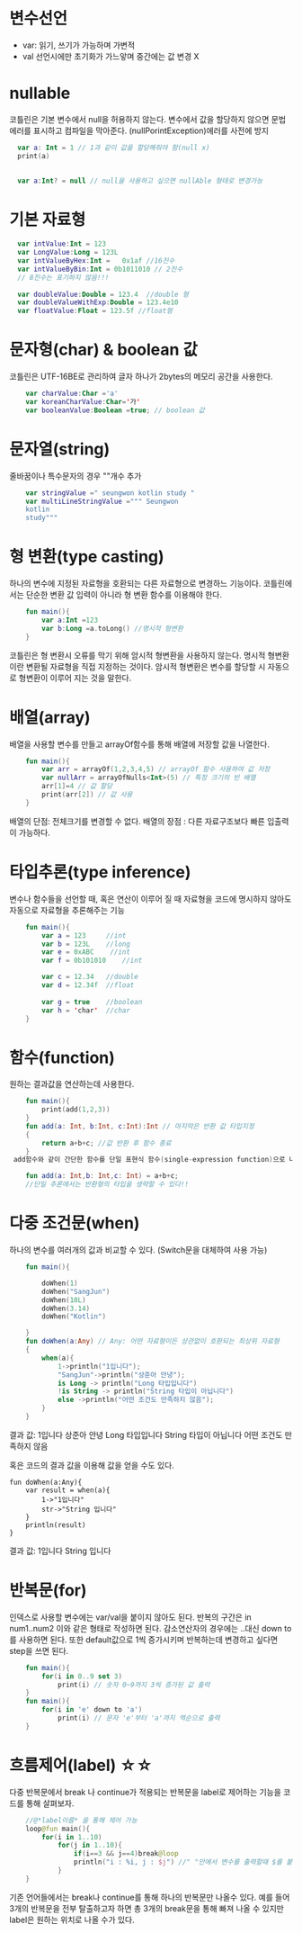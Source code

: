 # 변수선언 
- var: 읽기, 쓰기가 가능하며 가변적
- val 선언시에만 초기화가 가느앟며 중간에는 값 변경 X

# nullable
 코틀린은 기본 변수에서 null을 허용하지 않는다. 변수에서 값을 할당하지 않으면 문법 에러를 표시하고 컴파일을 막아준다.
 (nullPorintException)에러를 사전에 방지
 
```kotlin
  var a: Int = 1 // 1과 같이 값을 할당해줘야 함(null x)
  print(a)
  
```
```kotlin
  var a:Int? = null // null을 사용하고 싶으면 nullAble 형태로 변경가능
```


# 기본 자료형

```kotlin
  var intValue:Int = 123
  var LongValue:Long = 123L
  var intValueByHex:Int =   0x1af //16진수
  var intValueByBin:Int = 0b1011010 // 2진수
  // 8진수는 표기하지 않음!!!
  
  var doubleValue:Double = 123.4  //double 형
  var doubleValueWithExp:Double = 123.4e10
  var floatValue:Float = 123.5f //float형
```

# 문자형(char) & boolean 값
 코틀린은 UTF-16BE로 관리하여 글자 하나가 2bytes의 메모리 공간을 사용한다.
 
```kotlin
    var charValue:Char ='a'
    var koreanCharValue:Char='가'
    var booleanValue:Boolean =true; // boolean 값
```

# 문자열(string)

 줄바꿈이나 특수문자의 경우 ""개수 추가
 
```kotlin
    var stringValue =" seungwon kotlin study "
    var multiLineStringValue =""" Seungwon
    kotlin
    study"""
```

# 형 변환(type casting)

 하나의 변수에 지정된 자료형을 호환되는 다른 자료형으로 변경하느 기능이다. 코틀린에서는 단순한 변환 값 입력이 아니라 형 변환 함수를 이용해야 한다.
```kotlin
    fun main(){
        var a:Int =123
        var b:Long =a.toLong() //명시적 형변환
    }
```
 코틀린은 형 변환시 오류를 막기 위해 암시적 형변환을 사용하지 않는다.
명시적 형변환이란 변환될 자료형을 직접 지정하는 것이다.
암시적 형변환은 변수를 할당할 시 자동으로 형변환이 이루어 지는 것을 말한다.


# 배열(array)
 배열을 사용할 변수를 만들고 arrayOf함수를 통해 배열에 저장할 값을 나열한다.
```kotlin
    fun main(){
        var arr = arrayOf(1,2,3,4,5) // arrayOf 함수 사용하여 값 저장
        var nullArr = arrayOfNulls<Int>(5) // 특정 크기의 빈 배열
        arr[1]=4 // 값 할당
        print(arr[2]) // 값 사용
    }
```
 배열의 단점: 전체크기를 변경할 수 없다.
 배열의 장점 : 다른 자료구조보다 빠른 입출력이 가능하다.





# 타입추론(type inference)

 변수나 함수들을 선언할 때, 혹은 연산이 이루어 질 때 자료형을 코드에 명시하지 않아도 자동으로 자료형을 추론해주는 기능
```kotlin
    fun main(){
        var a = 123     //int
        var b = 123L    //long
        var e = 0xABC    //int
        var f = 0b101010    //int

        var c = 12.34   //double
        var d = 12.34f  //float
 
        var g = true    //boolean
        var h = 'char'  //char
    }
```



# 함수(function)

 원하는 결과값을 연산하는데 사용한다.
```kotlin
    fun main(){
        print(add(1,2,3))
    }
    fun add(a: Int, b:Int, c:Int):Int // 마지막은 반환 값 타입지정
    {
        return a+b+c; //값 반환 후 함수 종료
    }
 add함수와 같이 간단한 함수를 단일 표현식 함수(single-expression function)으로 나타낼 수 있다.

    fun add(a: Int,b: Int,c: Int) = a+b+c;
    //단일 추론에서는 반환형의 타입을 생략할 수 있다!!
```



# 다중 조건문(when)
 하나의 변수를 여러개의 값과 비교할 수 있다. (Switch문을 대체하여 사용 가능)
```kotlin
    fun main(){

        doWhen(1)
        doWhen("SangJun")
        doWhen(10L)
        doWhen(3.14)
        doWhen("Kotlin")

    }
    fun doWhen(a:Any) // Any: 어떤 자료형이든 상관없이 호환되는 최상위 자료형
    {
        when(a){
            1->println("1입니다");
            "SangJun"->println("상준아 안녕");
            is Long -> println("Long 타입입니다")
            !is String -> println("String 타입이 아닙니다")
            else ->println("어떤 조건도 만족하지 않음");
        }
    }
 ```
결과 값:
1입니다
상준아 안녕
Long 타입입니다
String 타입이 아닙니다
어떤 조건도 만족하지 않음


혹은 코드의 결과 값을 이용해 값을 얻을 수도 있다.

    fun doWhen(a:Any){
        var result = when(a){
            1->"1입니다"
            str->"String 입니다"
        }
        println(result)
    }
결과 값:
1입니다
String 입니다




# 반복문(for)

 인덱스로 사용할 변수에는 var/val을 붙이지 않아도 된다. 반복의 구간은 in num1..num2 이와 같은 형태로 작성하면 된다.
감소연산자의 경우에는 ..대신 down to를 사용하면 된다. 또한 default값으로 1씩 증가시키며 반복하는데 변경하고 싶다면 step을 쓰면 된다.
```kotlin
    fun main(){
        for(i in 0..9 set 3)
            print(i) // 숫자 0~9까지 3씩 증가된 값 출력
    }
    fun main(){
        for(i in 'e' down to 'a')
            print(i) // 문자 'e'부터 'a'까지 역순으로 출력
    }

```


# 흐름제어(label) ☆☆

 다중 반복문에서 break 나 continue가 적용되는 반복문을 label로 제어하는 기능을 코드를 통해 살펴보자.
```kotlin
    //@*label이름* 을 통해 제어 가능
    loop@fun main(){
        for(i in 1..10)
            for(j in 1..10){
                if(i==3 && j==4)break@loop
                println("i : %i, j : $j") //" "안에서 변수를 출력할때 $를 붙여주면 변수를 출력가능
            }
    }
```
기존 언어들에서는 break나 continue를 통해 하나의 반복문만 나올수 있다.
예를 들어 3개의 반복문을 전부 탈출하고자 하면 총 3개의 break문을 통해 빠져 나올 수 있지만 label은 원하는 위치로 나올 수가 있다.
